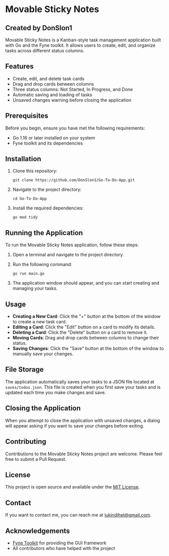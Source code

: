 # Movable Sticky Notes

## Created by DonSlon1

Movable Sticky Notes is a Kanban-style task management application built with Go and the Fyne toolkit. It allows users to create, edit, and organize tasks across different status columns.

## Features

- Create, edit, and delete task cards
- Drag and drop cards between columns
- Three status columns: Not Started, In Progress, and Done
- Automatic saving and loading of tasks
- Unsaved changes warning before closing the application

## Prerequisites

Before you begin, ensure you have met the following requirements:

- Go 1.16 or later installed on your system
- Fyne toolkit and its dependencies

## Installation

1. Clone this repository:
   ```
   git clone https://github.com/DonSlon1/Go-To-Do-App.git
   ```

2. Navigate to the project directory:
   ```
   cd Go-To-Do-App
   ```

3. Install the required dependencies:
   ```
   go mod tidy
   ```

## Running the Application

To run the Movable Sticky Notes application, follow these steps:

1. Open a terminal and navigate to the project directory.

2. Run the following command:
   ```
   go run main.go
   ```

3. The application window should appear, and you can start creating and managing your tasks.

## Usage

- **Creating a New Card**: Click the "+" button at the bottom of the window to create a new task card.
- **Editing a Card**: Click the "Edit" button on a card to modify its details.
- **Deleting a Card**: Click the "Delete" button on a card to remove it.
- **Moving Cards**: Drag and drop cards between columns to change their status.
- **Saving Changes**: Click the "Save" button at the bottom of the window to manually save your changes.

## File Storage

The application automatically saves your tasks to a JSON file located at `saves/todos.json`. This file is created when you first save your tasks and is updated each time you make changes and save.

## Closing the Application

When you attempt to close the application with unsaved changes, a dialog will appear asking if you want to save your changes before exiting.

## Contributing

Contributions to the Movable Sticky Notes project are welcome. Please feel free to submit a Pull Request.

## License

This project is open source and available under the [MIT License](LICENSE).

## Contact

If you want to contact me, you can reach me at <lukindihel@gmail.com>.

## Acknowledgements

- [Fyne Toolkit](https://fyne.io/) for providing the GUI framework
- All contributors who have helped with the project
